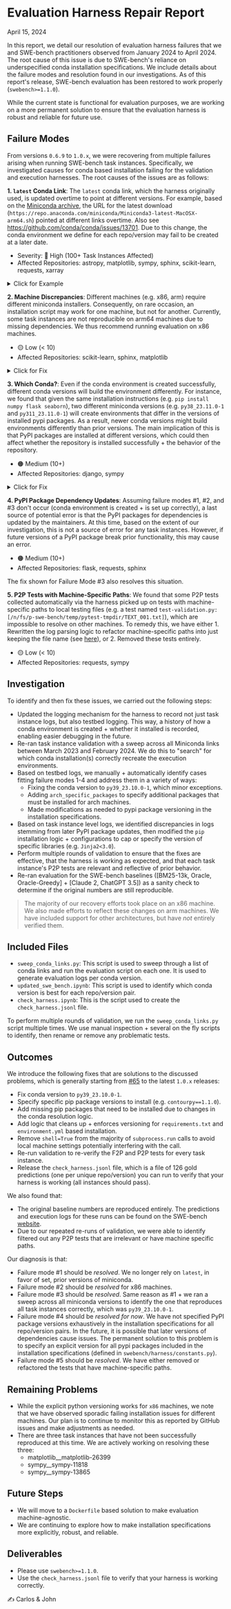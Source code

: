 # Evaluation Harness Repair Report
April 15, 2024

In this report, we detail our resolution of evaluation harness failures that we and SWE-bench practitioners observed from January 2024 to April 2024.
The root cause of this issue is due to SWE-bench's reliance on underspecified conda installation specifications.
We include details about the failure modes and resolution found in our investigations.
As of this report's release, SWE-bench evaluation has been restored to work properly (`swebench>=1.1.0`).

While the current state is functional for evaluation purposes, we are working on a more permanent solution to ensure that the evaluation harness is robust and reliable for future use.

## Failure Modes
From versions `0.6.9` to `1.0.x`, we were recovering from multiple failures arising when running SWE-bench task instances.
Specifically, we investigated causes for conda based installation failing for the validation and execution harnesses.
The root causes of the issues are as follows:

**1. `latest` Conda Link**: The `latest` conda link, which the harness originally used, is updated overtime to point at different versions. For example, based on the [Miniconda archive](https://repo.anaconda.com/miniconda/), the URL for the latest download (`https://repo.anaconda.com/miniconda/Miniconda3-latest-MacOSX-arm64.sh`) pointed at different links overtime. Also see https://github.com/conda/conda/issues/13701. Due to this change, the conda environment we define for each repo/version may fail to be created at a later date.
- Severity: 🔴 High (100+ Task Instances Affected)
- Affected Repositories: astropy, matplotlib, sympy, sphinx, scikit-learn, requests, xarray

<details>
<summary>Click for Example</summary>
This is an example of the log to console that showed up when the conda environment for sphinx 4.1 failed to build properly.

```bash
❌ Evaluation failed: Command '. /home/ubuntu/SWE-agent/evaluation/testbed/predictions/sphinx-doc__sphinx/4.1/tmpe4u_b189/miniconda3/bin/activate sphinx-doc__sphinx__4.1 && 
conda install gxx_linux-64 gcc_linux-64 make -y' returned non-zero exit status 2.
multiprocessing.pool.RemoteTraceback: 
"""
Traceback (most recent call last):
File "/home/ubuntu/miniconda3/envs/swe-agent/lib/python3.9/multiprocessing/pool.py", line 125, in worker
    result = (True, func(*args, **kwds))
File "/home/ubuntu/miniconda3/envs/swe-agent/lib/python3.9/multiprocessing/pool.py", line 48, in mapstar
    return list(map(*args))
File "/home/ubuntu/miniconda3/envs/swe-agent/lib/python3.9/site-packages/swebench/harness/engine_evaluation.py", line 167, in main
    setup_testbed(data_groups[0])
File "/home/ubuntu/miniconda3/envs/swe-agent/lib/python3.9/site-packages/swebench/harness/engine_validation.py", line 90, in setup_testbed
    with TestbedContextManager(
File "/home/ubuntu/miniconda3/envs/swe-agent/lib/python3.9/site-packages/swebench/harness/context_manager.py", line 364, in __enter__
    self.exec(cmd, shell=True)
File "/home/ubuntu/miniconda3/envs/swe-agent/lib/python3.9/site-packages/swebench/harness/context_manager.py", line 59, in __call__
    raise e
File "/home/ubuntu/miniconda3/envs/swe-agent/lib/python3.9/site-packages/swebench/harness/context_manager.py", line 51, in __call__
    output = subprocess.run(cmd, **combined_args)
File "/home/ubuntu/miniconda3/envs/swe-agent/lib/python3.9/subprocess.py", line 528, in run
    raise CalledProcessError(retcode, process.args,
subprocess.CalledProcessError: Command '. /home/ubuntu/SWE-agent/evaluation/testbed/predictions/sphinx-doc__sphinx/4.1/tmpe4u_b189/miniconda3/bin/activate 
sphinx-doc__sphinx__4.1 && conda install gxx_linux-64 gcc_linux-64 make -y' returned non-zero exit status 2.
"""
```
</details>


**2. Machine Discrepancies**: Different machines (e.g. x86, arm) require different miniconda installers. Consequently, on rare occasion, an installation script may work for one machine, but not for another. Currently, some task instances are not reproducible on arm64 machines due to missing dependencies. We thus recommend running evaluation on x86 machines.
- 🟡 Low (< 10)
- Affected Repositories: scikit-learn, sphinx, matplotlib
<details>
<summary>Click for Fix</summary>
To accommodate for the difference in installation between x86 and arch64 for scikit-learn, we added the `arch_specific_packages` field that allows us to specify what additional packages to install.

```python
"arch_specific_packages": {
    "aarch64": "gxx_linux-aarch64 gcc_linux-aarch64 make",
}
```

A clause in the `harness/context_manager.py` file then takes care of adding this installation to the conda commands.
</details>

**3. Which Conda?**: Even if the conda environment is created successfully, different conda versions will build the environment differently. For instance, we found that given the same installation instructions (e.g. `pip install numpy flask seaborn`), two different miniconda versions (e.g. `py38_23.11.0-1` and `py311_23.11.0-1`) will create environments that differ in the versions of installed pypi packages. As a result, newer conda versions might build environments differently than prior versions. The main implication of this is that PyPI packages are installed at different versions, which could then affect whether the repository is installed successfully + the behavior of the repository.
- 🟠 Medium (10+)
- Affected Repositories: django, sympy

<details>
<summary>Click for Fix</summary>
We write installation outputs per task instance to a log file. A log file will usually have the following kind of standard output written to it that describes which versions of libraries have been installed and included in the environment.

```bash
Requirement already satisfied: numpy!=1.24.0,>=1.17 in /n/fs/p-swe-bench/temp/seaborn/tmphkkamwwi/miniconda3/envs/mwaskom__seaborn__0.12/lib/python3.9/site-packages (from seaborn==0.12.2.dev0) (1.25.2)
Requirement already satisfied: pandas>=0.25 in /n/fs/p-swe-bench/temp/seaborn/tmphkkamwwi/miniconda3/envs/mwaskom__seaborn__0.12/lib/python3.9/site-packages (from seaborn==0.12.2.dev0) (2.1.0)
Requirement already satisfied: matplotlib!=3.6.1,>=3.1 in /n/fs/p-swe-bench/temp/seaborn/tmphkkamwwi/miniconda3/envs/mwaskom__seaborn__0.12/lib/python3.9/site-packages (from seaborn==0.12.2.dev0) (3.7.2)
Requirement already satisfied: pytest in /n/fs/p-swe-bench/temp/seaborn/tmphkkamwwi/miniconda3/envs/mwaskom__seaborn__0.12/lib/python3.9/site-packages (from seaborn==0.12.2.dev0) (7.4.1)
```

Over time, the version number may increase. The solution we use for this is to explicitly specify versions for PyPI packages that are installed (e.g. `click==8.0.1`).
Examples of this can be found throughout the `swebench/harness/constants.py` file, such as [here](https://github.com/princeton-nlp/SWE-bench/blob/main/swebench/harness/constants.py#L32).
</details>

**4. PyPI Package Dependency Updates**: Assuming failure modes #1, #2, and #3 don't occur (conda environment is created + is set up correctly), a last source of potential error is that the PyPI packages for dependencies is updated by the maintainers. At this time, based on the extent of our investigation, this is not a source of error for any task instances. However, if future versions of a PyPI package break prior functionality, this may cause an error.
- 🟠 Medium (10+)
- Affected Repositories: flask, requests, sphinx

The fix shown for Failure Mode #3 also resolves this situation.

**5. P2P Tests with Machine-Specific Paths**: We found that some P2P tests collected automatically via the harness picked up on tests with machine-specific paths to local testing files (e.g. a test named `test-validation.py:[/n/fs/p-swe-bench/temp/pytest-tmpdir/TEXT_001.txt]`), which are impossible to resolve on other machines. To remedy this, we have either 1. Rewritten the log parsing logic to refactor machine-specific paths into just keeping the file name (see [here](https://github.com/princeton-nlp/SWE-bench/blob/main/swebench/harness/log_parsers.py#L28)), or 2. Removed these tests entirely.
- 🟡 Low (< 10)
- Affected Repositories: requests, sympy

## Investigation
To identify and then fix these issues, we carried out the following steps:
* Updated the logging mechanism for the harness to record not just task instance logs, but also testbed logging. This way, a history of how a conda environment is created + whether it installed is recorded, enabling easier debugging in the future.
* Re-ran task instance validation with a sweep across all Miniconda links between March 2023 and February 2024. We do this to "search" for which conda installation(s) correctly recreate the execution environments.
* Based on testbed logs, we manually + automatically identify cases fitting failure modes 1-4 and address them in a variety of ways:
    * Fixing the conda version to `py39_23.10.0-1`, which minor exceptions.
    * Adding `arch_specific_packages` to specify additional packages that must be installed for arch machines.
    * Made modifications as needed to pypi package versioning in the installation specifications.
* Based on task instance level logs, we identified discrepancies in logs stemming from later PyPI package updates, then modified the `pip` installation logic + configurations to cap or specify the version of specific libraries (e.g. `Jinja2<3.0`).
* Perform multiple rounds of validation to ensure that the fixes are effective, that the harness is working as expected, and that each task instance's P2P tests are relevant and reflective of prior behavior.
* Re-ran evaluation for the SWE-bench baselines ([BM25-13k, Oracle, Oracle-Greedy] + [Claude 2, ChatGPT 3.5]) as a sanity check to determine if the original numbers are still reproducible.

> The majority of our recovery efforts took place on an x86 machine. We also made efforts to reflect these changes on arm machines. We have included support for other architectures, but have *not* entirely verified them.

## Included Files
* `sweep_conda_links.py`: This script is used to sweep through a list of conda links and run the evaluation script on each one. It is used to generate evaluation logs per conda version.
* `updated_swe_bench.ipynb`: This script is used to identify which conda version is best for each repo/version pair.
* `check_harness.ipynb`: This is the script used to create the `check_harness.jsonl` file.

To perform multiple rounds of validation, we run the `sweep_conda_links.py` script multiple times. We use manual inspection + several on the fly scripts to identify, then rename or remove any problematic tests.

## Outcomes
We introduce the following fixes that are solutions to the discussed problems, which is generally starting from [#65](https://github.com/princeton-nlp/SWE-bench/pull/65) to the latest `1.0.x` releases:
* Fix conda version to `py39_23.10.0-1`.
* Specify specific pip package versions to install (e.g. `contourpy==1.1.0`).
* Add missing pip packages that need to be installed due to changes in the conda resolution logic.
* Add logic that cleans up + enforces versioning for `requirements.txt` and `environment.yml` based installation.
* Remove `shell=True` from the majority of `subprocess.run` calls to avoid local machine settings potentially interfering with the call.
* Re-run validation to re-verify the F2P and P2P tests for every task instance.
* Release the `check_harness.jsonl` file, which is a file of 126 gold predictions (one per unique repo/version) you can run to verify that your harness is working (all instances should pass).

We also found that:
* The original baseline numbers are reproduced entirely. The predictions and execution logs for these runs can be found on the SWE-bench [website](https://swe-bench.github.io/).
* Due to our repeated re-runs of validation, we were able to identify filtered out any P2P tests that are irrelevant or have machine specific paths.

Our diagnosis is that:
* Failure mode #1 should be *resolved*. We no longer rely on `latest`, in favor of set, prior versions of miniconda.
* Failure mode #2 should be *resolved* for x86 machines.
* Failure mode #3 should be *resolved*. Same reason as #1 + we ran a sweep across all miniconda versions to identify the one that reproduces all task instances correctly, which was `py39_23.10.0-1`.
* Failure mode #4 should be *resolved for now*. We have not specified PyPI package versions exhaustively in the installation specifications for all repo/version pairs. In the future, it is possible that later versions of dependencies cause issues. The permanent solution to this problem is to specify an explicit version for all pypi packages included in the installation specifications (defined in `swebench/harness/constants.py`).
* Failure mode #5 should be *resolved*. We have either removed or refactored the tests that have machine-specific paths.

## Remaining Problems
* While the explicit python versioning works for `x86` machines, we note that we have observed sporadic failing installation issues for different machines. Our plan is to continue to monitor this as reported by GitHub issues and make adjustments as needed.
* There are three task instances that have not been successfully reproduced at this time. We are actively working on resolving these three:
    * matplotlib__matplotlib-26399
    * sympy__sympy-11818
    * sympy__sympy-13865

## Future Steps
* We will move to a `Dockerfile` based solution to make evaluation machine-agnostic.
* We are continuing to explore how to make installation specifications more explicitly, robust, and reliable.

## Deliverables
* Please use `swebench>=1.1.0`.
* Use the `check_harness.jsonl` file to verify that your harness is working correctly.

✍️ Carlos & John